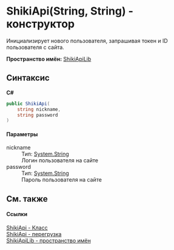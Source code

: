 # ShikiApi(String, String) - конструктор


Инициализирует нового пользователя, запрашивая токен и ID пользователя с сайта.

**Пространство имён:**&nbsp;<a target="_blank" href="N_ShikiApiLib.md">ShikiApiLib</a>

## Синтаксис

**C#**<br />
``` C#
public ShikiApi(
	string nickname,
	string password
)
```


#### Параметры
<dl>
	<dt>nickname</dt>
	<dd>Тип:&nbsp;<a target="_blank" href="http://msdn2.microsoft.com/ru-ru/library/s1wwdcbf" target="_top">System.String</a>
		<br />Логин пользователя на сайте</dd>
	<dt>password</dt>
	<dd>Тип:&nbsp;<a target="_blank" href="http://msdn2.microsoft.com/ru-ru/library/s1wwdcbf" target="_top">System.String</a>
		<br />Пароль пользователя на сайте</dd>
</dl>

## См. также


#### Ссылки
<a target="_blank" href="T_ShikiApiLib_ShikiApi.md">ShikiApi - Класс</a>
<br />
<a target="_blank" href="Overload_ShikiApiLib_ShikiApi__ctor.md">ShikiApi - перегрузка</a>
<br />
<a target="_blank" href="N_ShikiApiLib.md">ShikiApiLib - пространство имён</a>
<br />